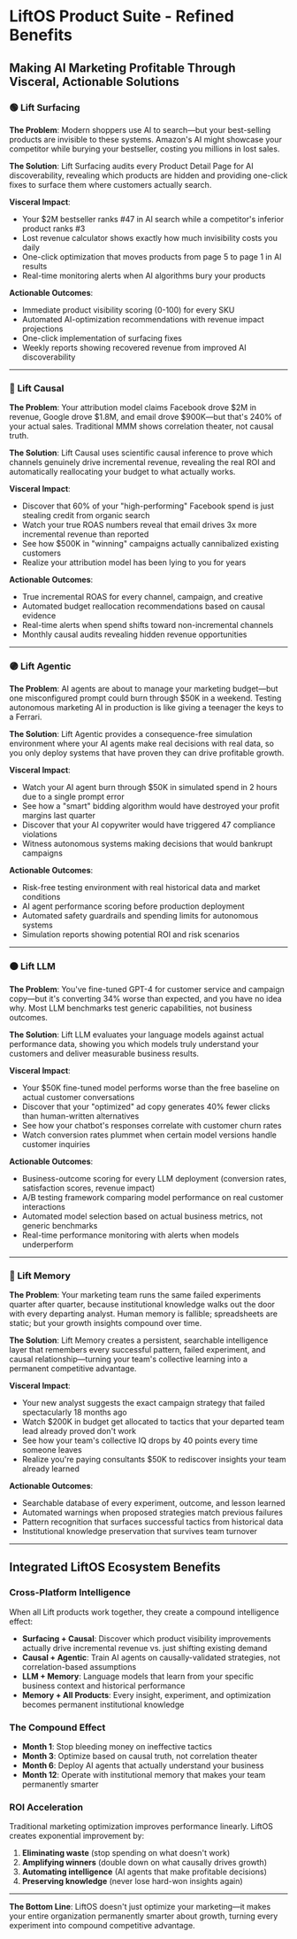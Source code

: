 # LiftOS Product Suite - Refined Benefits

## Making AI Marketing Profitable Through Visceral, Actionable Solutions

### 🟢 Lift Surfacing
**The Problem**: Modern shoppers use AI to search—but your best-selling products are invisible to these systems. Amazon's AI might showcase your competitor while burying your bestseller, costing you millions in lost sales.

**The Solution**: Lift Surfacing audits every Product Detail Page for AI discoverability, revealing which products are hidden and providing one-click fixes to surface them where customers actually search.

**Visceral Impact**:
- Your $2M bestseller ranks #47 in AI search while a competitor's inferior product ranks #3
- Lost revenue calculator shows exactly how much invisibility costs you daily
- One-click optimization that moves products from page 5 to page 1 in AI results
- Real-time monitoring alerts when AI algorithms bury your products

**Actionable Outcomes**:
- Immediate product visibility scoring (0-100) for every SKU
- Automated AI-optimization recommendations with revenue impact projections
- One-click implementation of surfacing fixes
- Weekly reports showing recovered revenue from improved AI discoverability

---

### 🔵 Lift Causal
**The Problem**: Your attribution model claims Facebook drove $2M in revenue, Google drove $1.8M, and email drove $900K—but that's 240% of your actual sales. Traditional MMM shows correlation theater, not causal truth.

**The Solution**: Lift Causal uses scientific causal inference to prove which channels genuinely drive incremental revenue, revealing the real ROI and automatically reallocating your budget to what actually works.

**Visceral Impact**:
- Discover that 60% of your "high-performing" Facebook spend is just stealing credit from organic search
- Watch your true ROAS numbers reveal that email drives 3x more incremental revenue than reported
- See how $500K in "winning" campaigns actually cannibalized existing customers
- Realize your attribution model has been lying to you for years

**Actionable Outcomes**:
- True incremental ROAS for every channel, campaign, and creative
- Automated budget reallocation recommendations based on causal evidence
- Real-time alerts when spend shifts toward non-incremental channels
- Monthly causal audits revealing hidden revenue opportunities

---

### 🟣 Lift Agentic
**The Problem**: AI agents are about to manage your marketing budget—but one misconfigured prompt could burn through $50K in a weekend. Testing autonomous marketing AI in production is like giving a teenager the keys to a Ferrari.

**The Solution**: Lift Agentic provides a consequence-free simulation environment where your AI agents make real decisions with real data, so you only deploy systems that have proven they can drive profitable growth.

**Visceral Impact**:
- Watch your AI agent burn through $50K in simulated spend in 2 hours due to a single prompt error
- See how a "smart" bidding algorithm would have destroyed your profit margins last quarter
- Discover that your AI copywriter would have triggered 47 compliance violations
- Witness autonomous systems making decisions that would bankrupt campaigns

**Actionable Outcomes**:
- Risk-free testing environment with real historical data and market conditions
- AI agent performance scoring before production deployment
- Automated safety guardrails and spending limits for autonomous systems
- Simulation reports showing potential ROI and risk scenarios

---

### 🟠 Lift LLM
**The Problem**: You've fine-tuned GPT-4 for customer service and campaign copy—but it's converting 34% worse than expected, and you have no idea why. Most LLM benchmarks test generic capabilities, not business outcomes.

**The Solution**: Lift LLM evaluates your language models against actual performance data, showing you which models truly understand your customers and deliver measurable business results.

**Visceral Impact**:
- Your $50K fine-tuned model performs worse than the free baseline on actual customer conversations
- Discover that your "optimized" ad copy generates 40% fewer clicks than human-written alternatives
- See how your chatbot's responses correlate with customer churn rates
- Watch conversion rates plummet when certain model versions handle customer inquiries

**Actionable Outcomes**:
- Business-outcome scoring for every LLM deployment (conversion rates, satisfaction scores, revenue impact)
- A/B testing framework comparing model performance on real customer interactions
- Automated model selection based on actual business metrics, not generic benchmarks
- Real-time performance monitoring with alerts when models underperform

---

### 🧠 Lift Memory
**The Problem**: Your marketing team runs the same failed experiments quarter after quarter, because institutional knowledge walks out the door with every departing analyst. Human memory is fallible; spreadsheets are static; but your growth insights compound over time.

**The Solution**: Lift Memory creates a persistent, searchable intelligence layer that remembers every successful pattern, failed experiment, and causal relationship—turning your team's collective learning into a permanent competitive advantage.

**Visceral Impact**:
- Your new analyst suggests the exact campaign strategy that failed spectacularly 18 months ago
- Watch $200K in budget get allocated to tactics that your departed team lead already proved don't work
- See how your team's collective IQ drops by 40 points every time someone leaves
- Realize you're paying consultants $50K to rediscover insights your team already learned

**Actionable Outcomes**:
- Searchable database of every experiment, outcome, and lesson learned
- Automated warnings when proposed strategies match previous failures
- Pattern recognition that surfaces successful tactics from historical data
- Institutional knowledge preservation that survives team turnover

---

## Integrated LiftOS Ecosystem Benefits

### Cross-Platform Intelligence
When all Lift products work together, they create a compound intelligence effect:

- **Surfacing + Causal**: Discover which product visibility improvements actually drive incremental revenue vs. just shifting existing demand
- **Causal + Agentic**: Train AI agents on causally-validated strategies, not correlation-based assumptions
- **LLM + Memory**: Language models that learn from your specific business context and historical performance
- **Memory + All Products**: Every insight, experiment, and optimization becomes permanent institutional knowledge

### The Compound Effect
- **Month 1**: Stop bleeding money on ineffective tactics
- **Month 3**: Optimize based on causal truth, not correlation theater  
- **Month 6**: Deploy AI agents that actually understand your business
- **Month 12**: Operate with institutional memory that makes your team permanently smarter

### ROI Acceleration
Traditional marketing optimization improves performance linearly. LiftOS creates exponential improvement by:
1. **Eliminating waste** (stop spending on what doesn't work)
2. **Amplifying winners** (double down on what causally drives growth)
3. **Automating intelligence** (AI agents that make profitable decisions)
4. **Preserving knowledge** (never lose hard-won insights again)

---

**The Bottom Line**: LiftOS doesn't just optimize your marketing—it makes your entire organization permanently smarter about growth, turning every experiment into compound competitive advantage.